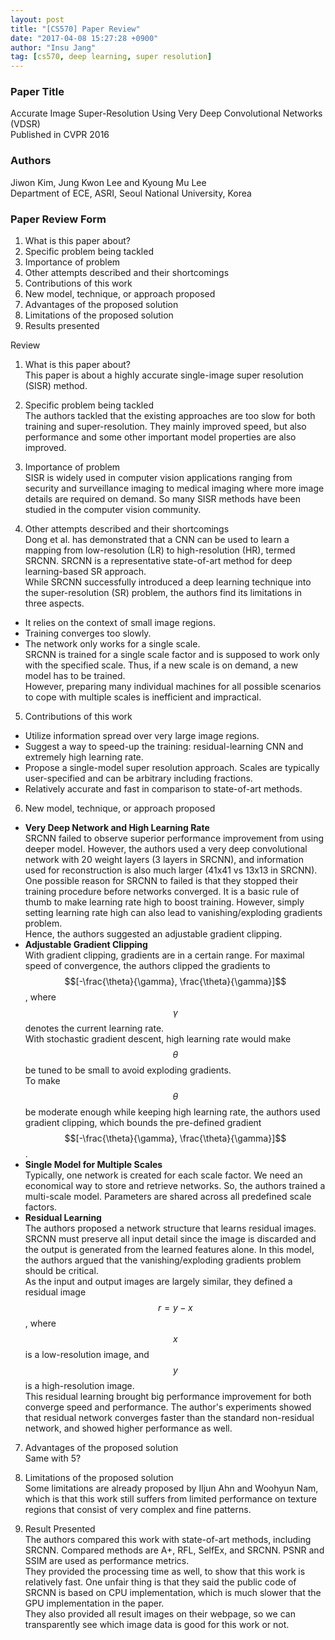```yaml
---
layout: post
title: "[CS570] Paper Review"
date: "2017-04-08 15:27:28 +0900"
author: "Insu Jang"
tag: [cs570, deep learning, super resolution]
---
```


<script type="text/javascript" async
  src="https://cdn.mathjax.org/mathjax/latest/MathJax.js?config=TeX-MML-AM_CHTML">
</script>

### Paper Title
Accurate Image Super-Resolution Using Very Deep Convolutional Networks (VDSR)  
Published in CVPR 2016

### Authors
Jiwon Kim, Jung Kwon Lee and Kyoung Mu Lee  
Department of ECE, ASRI, Seoul National University, Korea

### Paper Review Form
1. What is this paper about?
2. Specific problem being tackled
3. Importance of problem
4. Other attempts described and their shortcomings
5. Contributions of this work
6. New model, technique, or approach proposed
7. Advantages of the proposed solution
8. Limitations of the proposed solution
9. Results presented

Review

1. What is this paper about?  
This paper is about a highly accurate single-image super resolution (SISR) method.

2. Specific problem being tackled  
The authors tackled that the existing approaches are too slow for both training and super-resolution. They mainly improved speed, but also performance and some other important model properties are also improved.

3. Importance of problem  
SISR is widely used in computer vision applications ranging from security and surveillance imaging to medical imaging where more image details are required on demand. So many SISR methods have been studied in the computer vision community.

4. Other attempts described and their shortcomings  
Dong et al. has demonstrated that a CNN can be used to learn a mapping from low-resolution (LR) to high-resolution (HR), termed SRCNN.
SRCNN is a representative state-of-art method for deep learning-based SR approach.  
While SRCNN successfully introduced a deep learning technique into the super-resolution (SR) problem, the authors find its limitations in three aspects.  
- It relies on the context of small image regions.
- Training converges too slowly.
- The network only works for a single scale.  
SRCNN is trained for a single scale factor and is supposed to work only with the specified scale. Thus, if a new scale is on demand, a new model has to be trained.  
However, preparing many individual machines for all possible scenarios to cope with multiple scales is inefficient and impractical.

5. Contributions of this work
- Utilize information spread over very large image regions.
- Suggest a way to speed-up the training: residual-learning CNN and extremely high learning rate.
- Propose a single-model super resolution approach. Scales are typically user-specified and can be arbitrary including fractions.
- Relatively accurate and fast in comparison to state-of-art methods.

6. New model, technique, or approach proposed
- **Very Deep Network and High Learning Rate**  
SRCNN failed to observe superior performance improvement from using deeper model. However, the authors used a very deep convolutional network with 20 weight layers (3 layers in SRCNN), and information used for reconstruction is also much larger (41x41 vs 13x13 in SRCNN).  
One possible reason for SRCNN to failed is that they stopped their training procedure before networks converged. It is a basic rule of thumb to make learning rate high to boost training. However, simply setting learning rate high can also lead to vanishing/exploding gradients problem.  
Hence, the authors suggested an adjustable gradient clipping.
- **Adjustable Gradient Clipping**  
With gradient clipping, gradients are in a certain range. For maximal speed of convergence, the authors clipped the gradients to $$[-\frac{\theta}{\gamma}, \frac{\theta}{\gamma}]$$, where $$\gamma$$ denotes the current learning rate.  
With stochastic gradient descent, high learning rate would make $$\theta$$ be tuned to be small to avoid exploding gradients.  
To make $$\theta$$ be moderate enough while keeping high learning rate, the authors used gradient clipping, which bounds the pre-defined gradient $$[-\frac{\theta}{\gamma}, \frac{\theta}{\gamma}]$$.
- **Single Model for Multiple Scales**  
Typically, one network is created for each scale factor. We need an economical way to store and retrieve networks. So, the authors trained a multi-scale model. Parameters are shared across all predefined scale factors.
- **Residual Learning**  
The authors proposed a network structure that learns residual images.  
SRCNN must preserve all input detail since the image is discarded and the output is generated from the learned features alone. In this model, the authors argued that the vanishing/exploding gradients problem should be critical.  
As the input and output images are largely similar, they defined a residual image $$r=y-x$$, where $$x$$ is a low-resolution  image, and $$y$$ is a high-resolution image.  
This residual learning brought big performance improvement for both converge speed and performance. The author's experiments showed that residual network converges faster than the standard non-residual network, and showed higher performance as well.

7. Advantages of the proposed solution  
Same with 5?

8. Limitations of the proposed solution  
Some limitations are already proposed by Iljun Ahn and Woohyun Nam, which is that this work still suffers from limited performance on texture regions that consist of very complex and fine patterns.

9. Result Presented  
The authors compared this work with state-of-art methods, including SRCNN. Compared methods are A+, RFL, SelfEx, and SRCNN.
PSNR and SSIM are used as performance metrics.  
They provided the processing time as well, to show that this work is relatively fast. One unfair thing is that they said the public code of SRCNN is based on CPU implementation, which is much slower that the GPU implementation in the paper.  
They also provided all result images on their webpage, so we can transparently see which image data is good for this work or not.

<!--
Write a 2- or 3-paragraph related work section as follows:  
Paragraphs should be about
- 1 paragraph about the problem and approaches: Describe the problem you are tackling, and describe papers that approach the problem in different ways (e.g., deep neural network, SVM, graphical model, etc.)
- 1 or more paragraph about approaches in the same direction as your solution: Describe several papers that approach the problem in the same direction as your solution. For example, if your approach is to use deep learning (e.g., convolutional neural network), describe other papers that also used deep learning.
-->
